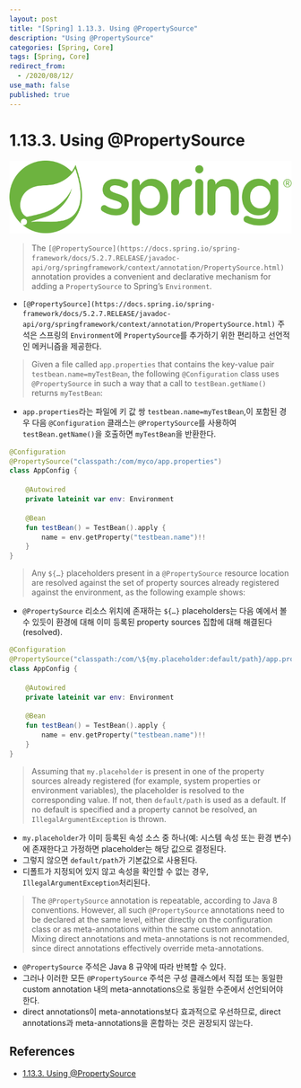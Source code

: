 ```yaml
---
layout: post
title: "[Spring] 1.13.3. Using @PropertySource"
description: "Using @PropertySource"
categories: [Spring, Core]
tags: [Spring, Core]
redirect_from:
  - /2020/08/12/
use_math: false
published: true
---
```


# 1.13.3. Using @PropertySource

<img src="/assets/images/posts/logos/spring-logo.svg">

> The `[@PropertySource](https://docs.spring.io/spring-framework/docs/5.2.7.RELEASE/javadoc-api/org/springframework/context/annotation/PropertySource.html)` annotation provides a convenient and declarative mechanism for adding a `PropertySource` to Spring’s `Environment`.

- `[@PropertySource](https://docs.spring.io/spring-framework/docs/5.2.7.RELEASE/javadoc-api/org/springframework/context/annotation/PropertySource.html)` 주석은 스프링의 `Environment`에 `PropertySource`를 추가하기 위한 편리하고 선언적인 메커니즘을 제공한다.

> Given a file called `app.properties` that contains the key-value pair `testbean.name=myTestBean`, the following `@Configuration` class uses `@PropertySource` in such a way that a call to `testBean.getName()` returns `myTestBean`:

- `app.properties`라는 파일에 키 값 쌍 `testbean.name=myTestBean`,이 포함된 경우 다음 `@Configuration` 클래스는 `@PropertySource`를 사용하여 `testBean.getName()`을 호출하면 `myTestBean`을 반환한다.

```kotlin
@Configuration
@PropertySource("classpath:/com/myco/app.properties")
class AppConfig {

    @Autowired
    private lateinit var env: Environment

    @Bean
    fun testBean() = TestBean().apply {
        name = env.getProperty("testbean.name")!!
    }
}
```

> Any `${…}` placeholders present in a `@PropertySource` resource location are resolved against the set of property sources already registered against the environment, as the following example shows:

- `@PropertySource` 리소스 위치에 존재하는 `${…}` placeholders는 다음 예에서 볼 수 있듯이 환경에 대해 이미 등록된 property sources 집합에 대해 해결된다(resolved).

```kotlin
@Configuration
@PropertySource("classpath:/com/\${my.placeholder:default/path}/app.properties")
class AppConfig {

    @Autowired
    private lateinit var env: Environment

    @Bean
    fun testBean() = TestBean().apply {
        name = env.getProperty("testbean.name")!!
    }
}
```

> Assuming that `my.placeholder` is present in one of the property sources already registered (for example, system properties or environment variables), the placeholder is resolved to the corresponding value. If not, then `default/path` is used as a default. If no default is specified and a property cannot be resolved, an `IllegalArgumentException` is thrown.

- `my.placeholder`가 이미 등록된 속성 소스 중 하나(예: 시스템 속성 또는 환경 변수)에 존재한다고 가정하면 placeholder는 해당 값으로 결정된다.
- 그렇지 않으면 `default/path`가 기본값으로 사용된다.
- 디폴트가 지정되어 있지 않고 속성을 확인할 수 없는 경우, `IllegalArgumentException`처리된다.

> The `@PropertySource` annotation is repeatable, according to Java 8 conventions. However, all such `@PropertySource` annotations need to be declared at the same level, either directly on the configuration class or as meta-annotations within the same custom annotation. Mixing direct annotations and meta-annotations is not recommended, since direct annotations effectively override meta-annotations.

- `@PropertySource` 주석은 Java 8 규약에 따라 반복할 수 있다.
- 그러나 이러한 모든 `@PropertySource` 주석은 구성 클래스에서 직접 또는 동일한 custom annotation 내의 meta-annotations으로 동일한 수준에서 선언되어야 한다.
- direct annotations이 meta-annotations보다 효과적으로 우선하므로, direct annotations과 meta-annotations을 혼합하는 것은 권장되지 않는다.

## References

- [1.13.3. Using @PropertySource](https://docs.spring.io/spring/docs/current/spring-framework-reference/core.html#beans-using-propertysource)
